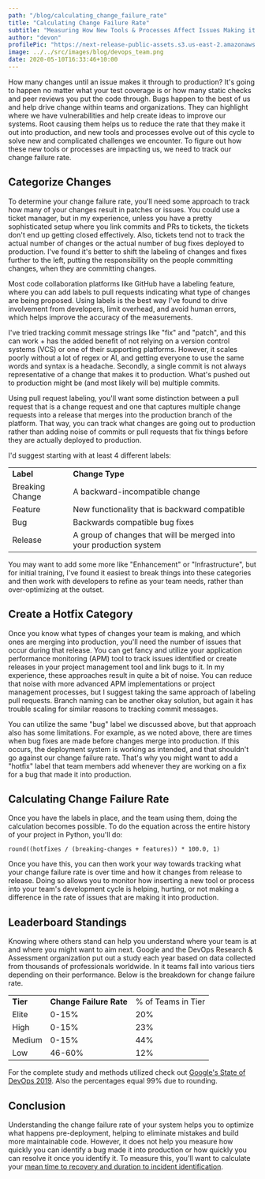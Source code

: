 ```yaml
---
path: "/blog/calculating_change_failure_rate"
title: "Calculating Change Failure Rate"
subtitle: "Measuring How New Tools & Processes Affect Issues Making it to Production"
author: "devon"
profilePic: "https://next-release-public-assets.s3.us-east-2.amazonaws.com/devon_profile_pic.png"
image: ../../src/images/blog/devops_team.png
date: 2020-05-10T16:33:46+10:00
---
```


How many changes until an issue makes it through to production?
It's going to happen no matter what your test coverage is or how many
static checks and peer reviews you put the code through. Bugs happen to
the best of us and help drive change within teams and organizations. They
can highlight where we have vulnerabilities and help create ideas to
improve our systems. Root causing them helps us to reduce the rate that
they make it out into production, and new tools and processes evolve out
of this cycle to solve new and complicated challenges we encounter. To
figure out how these new tools or processes are impacting us, we need to
track our change failure rate.

## Categorize Changes

To determine your change failure rate, you'll need some approach to track
how many of your changes result in patches or issues. You could use a
ticket manager, but in my experience, unless you have a pretty sophisticated
setup where you link commits and PRs to tickets, the tickets don't end up
getting closed effectively. Also, tickets tend not to track the actual
number of changes or the actual number of bug fixes deployed to production.
I've found it's better to shift the labeling of changes and fixes further to
the left, putting the responsibility on the people committing changes, when
they are committing changes.

Most code collaboration platforms like GitHub have a labeling feature,
where you can add labels to pull requests indicating what type of changes
are being proposed. Using labels is the best way I've found to drive
involvement from developers, limit overhead, and avoid human errors, which
helps improve the accuracy of the measurements.

I've tried tracking commit message strings like "fix" and "patch", and this
can work + has the added benefit of not relying on a version control
systems (VCS) or one of their supporting platforms. However, it scales
poorly without a lot of regex or AI, and getting everyone to use the same
words and syntax is a headache. Secondly, a single commit is not always
representative of a change that makes it to production. What's pushed out
to production might be (and most likely will be) multiple commits.

Using pull request labeling, you'll want some distinction between a pull
request that is a change request and one that captures multiple change
requests into a release that merges into the production branch of the
platform. That way, you can track what changes are going out to production
rather than adding noise of commits or pull requests that fix things before
they are actually deployed to production.

I'd suggest starting with at least 4 different labels:

<table>
<tr>
  <td style="font-weight: bold;">Label</td>
  <td style="font-weight: bold;">Change Type</td>
</tr>
<tr>
  <td>Breaking Change</td>
  <td>A backward-incompatible change</td>
</tr>
<tr>
  <td>Feature</td>
  <td>New functionality that is backward compatible</td>
</tr>
<tr>
  <td>Bug</td>
  <td>Backwards compatible bug fixes</td>
</tr>
<tr>
  <td>Release</td>
  <td>A group of changes that will be merged into your production system</td>
</tr>
</table>

You may want to add some more like "Enhancement" or "Infrastructure",
but for initial training, I've found it easiest to break things into these
categories and then work with developers to refine as your team needs,
rather than over-optimizing at the outset.

## Create a Hotfix Category

Once you know what types of changes your team is making, and which ones
are merging into production, you'll need the number of issues that occur
during that release. You can get fancy and utilize your application performance
monitoring (APM) tool to track issues identified or create releases in your
project management tool and link bugs to it. In my experience, these approaches
result in quite a bit of noise. You can reduce that noise with more advanced
APM implementations or project management processes, but I suggest taking the
same approach of labeling pull requests. Branch naming can be another okay
solution, but again it has trouble scaling for similar reasons to tracking
commit messages.

You can utilize the same "bug" label we discussed above, but that approach
also has some limitations. For example, as we noted above, there are times
when bug fixes are made before changes merge into production. If this occurs,
the deployment system is working as intended, and that shouldn't go against
our change failure rate. That's why you might want to add a "hotfix" label
that team members add whenever they are working on a fix for a bug that made
it into production.

## Calculating Change Failure Rate

Once you have the labels in place, and the team using them, doing the
calculation becomes possible. To do the equation across the entire history
of your project in Python, you'll do:

```
round((hotfixes / (breaking-changes + features)) * 100.0, 1)
```

Once you have this, you can then work your way towards tracking what your
change failure rate is over time and how it changes from release to release.
Doing so allows you to monitor how inserting a new tool or process into your
team's development cycle is helping, hurting, or not making a difference in
the rate of issues that are making it into production.

## Leaderboard Standings

Knowing where others stand can help you understand where your team is
at and where you might want to aim next. Google and the DevOps Research &
Assessment organization put out a study each year based on data collected
from thousands of professionals worldwide. In it teams fall into various
tiers depending on their performance. Below is the breakdown for change
failure rate.

<table>
<tr>
  <td style="font-weight: bold;">Tier</td>
  <td style="font-weight: bold;">Change Failure Rate</td>
  <td>% of Teams in Tier</td>
</tr>
<tr>
  <td>Elite</td>
  <td>0-15%</td>
  <td>20%</td>
</tr>
<tr>
  <td>High</td>
  <td>0-15%</td>
  <td>23%</td>
</tr>
<tr>
  <td>Medium</td>
  <td>0-15%</td>
  <td>44%</td>
</tr>
<tr>
  <td>Low</td>
  <td>46-60%</td>
  <td>12%</td>
</tr>
</table>

For the complete study and methods utilized check out
[Google's State of DevOps 2019](https://services.google.com/fh/files/misc/state-of-devops-2019.pdf).
Also the percentages equal 99% due to rounding.

## Conclusion

Understanding the change failure rate of your system helps you to optimize
what happens pre-deployment, helping to eliminate mistakes and build more
maintainable code. However, it does not help you measure how quickly you can
identify a bug made it into production or how quickly you can resolve it
once you identify it. To measure this, you'll want to calculate your [mean
time to recovery and duration to incident identification](https://www.nextrelease.io/blog/calculating_mean_time_to_recovery).
